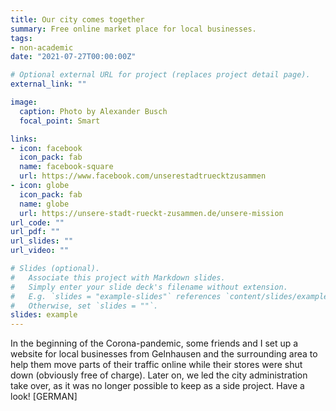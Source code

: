 ```yaml
---
title: Our city comes together
summary: Free online market place for local businesses. 
tags:
- non-academic
date: "2021-07-27T00:00:00Z"

# Optional external URL for project (replaces project detail page).
external_link: ""

image:
  caption: Photo by Alexander Busch
  focal_point: Smart

links:
- icon: facebook
  icon_pack: fab
  name: facebook-square
  url: https://www.facebook.com/unserestadtruecktzusammen
- icon: globe
  icon_pack: fab
  name: globe
  url: https://unsere-stadt-rueckt-zusammen.de/unsere-mission
url_code: ""
url_pdf: ""
url_slides: ""
url_video: ""

# Slides (optional).
#   Associate this project with Markdown slides.
#   Simply enter your slide deck's filename without extension.
#   E.g. `slides = "example-slides"` references `content/slides/example-slides.md`.
#   Otherwise, set `slides = ""`.
slides: example
---
```


In the beginning of the Corona-pandemic, some friends and I set up a website for local businesses from Gelnhausen and the surrounding area to help them move parts of their traffic online while their stores were shut down (obviously free of charge). Later on, we led the city administration take over, as it was no longer possible to keep as a side project. Have a look! [GERMAN]
